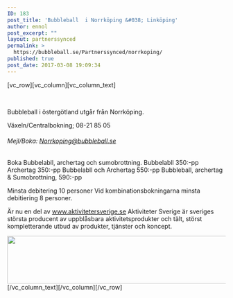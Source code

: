 ```yaml
---
ID: 183
post_title: 'Bubbleball  i Norrköping &#038; Linköping'
author: ennol
post_excerpt: ""
layout: partnerssynced
permalink: >
  https://bubbleball.se/Partnerssynced/norrkoping/
published: true
post_date: 2017-03-08 19:09:34
---
```

[vc_row][vc_column][vc_column_text]
<div id="block_88052326_text_content" class="text_content">

&nbsp;
<div id="block_88052328_text_content" class="text_content">

Bubbleball i östergötland utgår från Norrköping.

Växeln/Centralbokning;
08-21 85 05
<h6>Mejl/Boka:
<a href="mailto:Norrkoping@bubbleball.se">Norrkoping@bubbleball.se</a></h6>
Boka Bubbelabll, archertag och sumobrottning.
Bubbelabll 350:-pp
Archertag 350:-pp
Bubbelabll och Archertag 550:-pp
Bubbleball, archertag &amp; Sumobrottning, 590:-pp

Minsta debitering 10 personer
Vid kombinationsbokningarna minsta debitiering 8 personer.

Är nu en del av <a href="http://www.aktivitetersverige.se">www.aktivitetersverige.se</a>
Aktiviteter Sverige är sveriges största producent av uppblåsbara aktivitetsprodukter och tält, störst kompletterande utbud av produkter, tjänster och koncept.

<img class="alignnone wp-image-1579" src="https://bubbleball.se/wp-content/uploads/2017/03/Aktsve-120cm.jpg" alt="" width="536" height="110" />

</div>
</div>
[/vc_column_text][/vc_column][/vc_row]